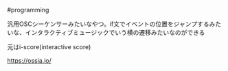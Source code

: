 #programming 

汎用OSCシーケンサーみたいなやつ。if文でイベントの位置をジャンプするみたいな、インタラクティブミュージックでいう横の遷移みたいなのができる

元はi-score(interactive score)

https://ossia.io/